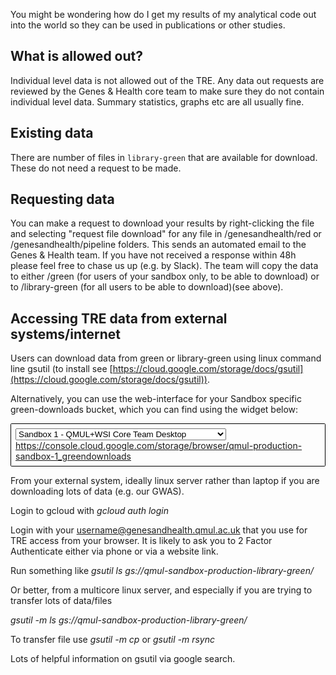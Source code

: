 You might be wondering how do I get my results of my analytical code 
out into the world so they can be used in publications or other studies. 

## What is allowed out?
Individual level data is not allowed out of the TRE. Any data out requests are reviewed by the Genes & Health core team to make sure they do not contain individual level data. Summary statistics, graphs etc are all usually fine.

## Existing data
There are number of files in `library-green` that are available for download. These do not need a request to be made.

## Requesting data
You can make a request to download your results by right-clicking the file and selecting "request file download" for any file in /genesandhealth/red or /genesandhealth/pipeline folders. This sends an automated email to the Genes & Health team. If you have not received a response within 48h please feel free to chase us up (e.g. by Slack). The team will copy the data to either /green (for users of your sandbox only, to be able to download) or to /library-green (for all users to be able to download)(see above).

## Accessing TRE data from external systems/internet

Users can download data from green or library-green using linux command line gsutil (to install see [https://cloud.google.com/storage/docs/gsutil](https://cloud.google.com/storage/docs/gsutil)).

Alternatively, you can use the web-interface for your Sandbox specific green-downloads bucket, which you can find using the widget below:

<div style="padding:0.5em;border:1px solid #000;border-radius:.1rem"><select style="display: block" onchange="this.nextElementSibling.setAttribute('href', this.nextElementSibling.innerText='https://console.cloud.google.com/storage/browser/qmul-production-sandbox-'+this.value+'_greendownloads')"><option value="1">Sandbox 1 - QMUL+WSI Core Team Desktop</option><option value="2">Sandbox 2 - External Academic Desktop</option><option value="3">Sandbox 3 - GSK Desktop</option><option value="4">Sandbox 4 - BMS Desktop</option><option value="5">Sandbox 5 - MSD Desktop</option><option value="6">Sandbox 6 - Takeda Desktop</option><option value="7">Sandbox 7 - Pfizer Desktop</option><option value="8">Sandbox 8 - S00050_FFAIR-PRS Desktop</option><option value="9">Sandbox 9 - Maze Therapeutics Desktop</option><option value="10">Sandbox 10 - Novo Nordisk Desktop</option><option value="11">Sandbox 11 - University of Exeter</option><option value="12">Sandbox 12 - Genomics PLC</option><option value="13">Sandbox 13 - AstraZeneca</option><option value="14">Sandbox 14 - External Academic, Consortium access</option><option value="15">Sandbox 15 - 5 Prime Sciences</option><option value="16">Sandbox 16 - Sandbox 16</option><option value="17">Sandbox 17 - Academic, NHS Digital access</option></select><a href="https://console.cloud.google.com/storage/browser/qmul-production-sandbox-1_greendownloads">https://console.cloud.google.com/storage/browser/qmul-production-sandbox-1_greendownloads</a></div>

From your external system, ideally linux server rather than laptop if you are downloading lots of data (e.g. our GWAS).

Login to gcloud with _gcloud auth login_

Login with your [username@genesandhealth.qmul.ac.uk](mailto:username@genesandhealth.qmul.ac.uk) that you use for TRE access from your browser. It is likely to ask you to 2 Factor Authenticate either via phone or via a website link.

Run something like _gsutil ls gs://qmul-sandbox-production-library-green/_

Or better, from a multicore linux server, and especially if you are trying to transfer lots of data/files

_gsutil -m ls gs://qmul-sandbox-production-library-green/_

To transfer file use _gsutil -m cp_ or _gsutil -m rsync_

Lots of helpful information on gsutil via google search.